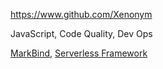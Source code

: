 
<!-- Give link to your github home page -->
<span id="github">https://www.github.com/Xenonym</span>

<!-- Give up to 3 expertise areas that you claim credit for -->
<span id="areas">JavaScript, Code Quality, Dev Ops</span>

<!-- Give your internal and external projects related to the module -->
<span id="projects">[MarkBind](https://markbind.org), [Serverless Framework](https://serverless.com/framework)</span>